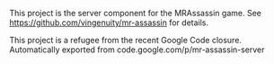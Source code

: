 This project is the server component for the MRAssassin game. See https://github.com/vingenuity/mr-assassin for details.

This project is a refugee from the recent Google Code closure.
Automatically exported from code.google.com/p/mr-assassin-server
